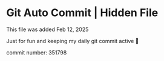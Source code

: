 # Git Auto Commit | Hidden File

This file was added Feb 12, 2025

Just for fun and keeping my daily git commit active 🤪

commit number: 351798
